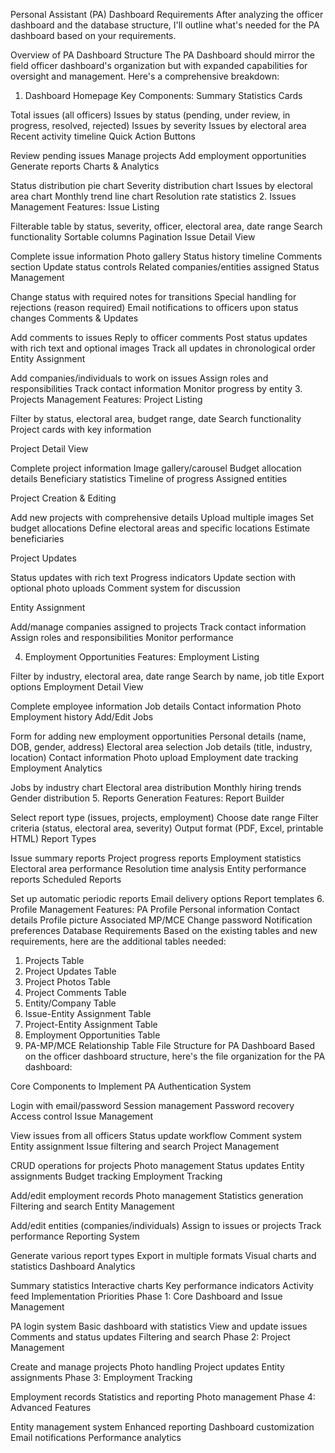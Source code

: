 Personal Assistant (PA) Dashboard Requirements
After analyzing the officer dashboard and the database structure, I'll outline what's needed for the PA dashboard based on your requirements.

Overview of PA Dashboard Structure
The PA Dashboard should mirror the field officer dashboard's organization but with expanded capabilities for oversight and management. Here's a comprehensive breakdown:

1. Dashboard Homepage
Key Components:
Summary Statistics Cards

Total issues (all officers)
Issues by status (pending, under review, in progress, resolved, rejected)
Issues by severity
Issues by electoral area
Recent activity timeline
Quick Action Buttons

Review pending issues
Manage projects
Add employment opportunities
Generate reports
Charts & Analytics

Status distribution pie chart
Severity distribution chart
Issues by electoral area chart
Monthly trend line chart
Resolution rate statistics
2. Issues Management
Features:
Issue Listing

Filterable table by status, severity, officer, electoral area, date range
Search functionality
Sortable columns
Pagination
Issue Detail View

Complete issue information
Photo gallery
Status history timeline
Comments section
Update status controls
Related companies/entities assigned
Status Management

Change status with required notes for transitions
Special handling for rejections (reason required)
Email notifications to officers upon status changes
Comments & Updates

Add comments to issues
Reply to officer comments
Post status updates with rich text and optional images
Track all updates in chronological order
Entity Assignment

Add companies/individuals to work on issues
Assign roles and responsibilities
Track contact information
Monitor progress by entity
3. Projects Management
Features:
Project Listing

Filter by status, electoral area, budget range, date
Search functionality
Project cards with key information

Project Detail View

Complete project information
Image gallery/carousel
Budget allocation details
Beneficiary statistics
Timeline of progress
Assigned entities

Project Creation & Editing

Add new projects with comprehensive details
Upload multiple images
Set budget allocations
Define electoral areas and specific locations
Estimate beneficiaries

Project Updates

Status updates with rich text
Progress indicators
Update section with optional photo uploads
Comment system for discussion

Entity Assignment

Add/manage companies assigned to projects
Track contact information
Assign roles and responsibilities
Monitor performance

4. Employment Opportunities
Features:
Employment Listing

Filter by industry, electoral area, date range
Search by name, job title
Export options
Employment Detail View

Complete employee information
Job details
Contact information
Photo
Employment history
Add/Edit Jobs

Form for adding new employment opportunities
Personal details (name, DOB, gender, address)
Electoral area selection
Job details (title, industry, location)
Contact information
Photo upload
Employment date tracking
Employment Analytics

Jobs by industry chart
Electoral area distribution
Monthly hiring trends
Gender distribution
5. Reports Generation
Features:
Report Builder

Select report type (issues, projects, employment)
Choose date range
Filter criteria (status, electoral area, severity)
Output format (PDF, Excel, printable HTML)
Report Types

Issue summary reports
Project progress reports
Employment statistics
Electoral area performance
Resolution time analysis
Entity performance reports
Scheduled Reports

Set up automatic periodic reports
Email delivery options
Report templates
6. Profile Management
Features:
PA Profile
Personal information
Contact details
Profile picture
Associated MP/MCE
Change password
Notification preferences
Database Requirements
Based on the existing tables and new requirements, here are the additional tables needed:

1. Projects Table
2. Project Updates Table
3. Project Photos Table
4. Project Comments Table
5. Entity/Company Table
6. Issue-Entity Assignment Table
7. Project-Entity Assignment Table
8. Employment Opportunities Table
9. PA-MP/MCE Relationship Table
File Structure for PA Dashboard
Based on the officer dashboard structure, here's the file organization for the PA dashboard:

Core Components to Implement
PA Authentication System

Login with email/password
Session management
Password recovery
Access control
Issue Management

View issues from all officers
Status update workflow
Comment system
Entity assignment
Issue filtering and search
Project Management

CRUD operations for projects
Photo management
Status updates
Entity assignments
Budget tracking
Employment Tracking

Add/edit employment records
Photo management
Statistics generation
Filtering and search
Entity Management

Add/edit entities (companies/individuals)
Assign to issues or projects
Track performance
Reporting System

Generate various report types
Export in multiple formats
Visual charts and statistics
Dashboard Analytics

Summary statistics
Interactive charts
Key performance indicators
Activity feed
Implementation Priorities
Phase 1: Core Dashboard and Issue Management

PA login system
Basic dashboard with statistics
View and update issues
Comments and status updates
Filtering and search
Phase 2: Project Management

Create and manage projects
Photo handling
Project updates
Entity assignments
Phase 3: Employment Tracking

Employment records
Statistics and reporting
Photo management
Phase 4: Advanced Features

Entity management system
Enhanced reporting
Dashboard customization
Email notifications
Performance analytics